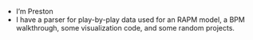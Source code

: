 - I’m Preston
- I have a parser for play-by-play data used for an RAPM model, a BPM walkthrough, some visualization code, and some random projects. 

<!---
preston-stevenson/preston-stevenson is a ✨ special ✨ repository because its `README.md` (this file) appears on your GitHub profile.
You can click the Preview link to take a look at your changes.
--->
